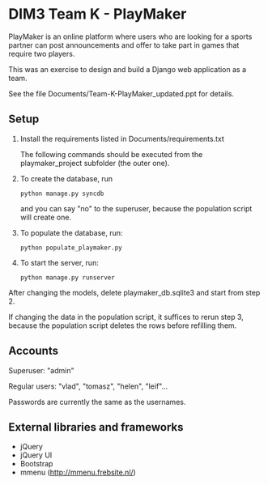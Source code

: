 DIM3 Team K - PlayMaker
====

PlayMaker is an online platform where users who are looking for a sports partner can post announcements and offer to take part in games that require two players.

This was an exercise to design and build a Django web application as a team.

See the file Documents/Team-K-PlayMaker_updated.ppt for details.

Setup
----

1.  Install the requirements listed in Documents/requirements.txt

    The following commands should be executed from the playmaker_project subfolder (the outer one).

2.  To create the database, run

        python manage.py syncdb

    and you can say "no" to the superuser, because the population script will create one.

3.  To populate the database, run:

        python populate_playmaker.py

4.  To start the server, run:

        python manage.py runserver

After changing the models, delete playmaker_db.sqlite3 and start from step 2.

If changing the data in the population script, it suffices to rerun step 3,
because the population script deletes the rows before refilling them.

Accounts
----

Superuser: "admin"

Regular users: "vlad", "tomasz", "helen", "leif"...

Passwords are currently the same as the usernames.

External libraries and frameworks
----
- jQuery
- jQuery UI
- Bootstrap
- mmenu (http://mmenu.frebsite.nl/)


